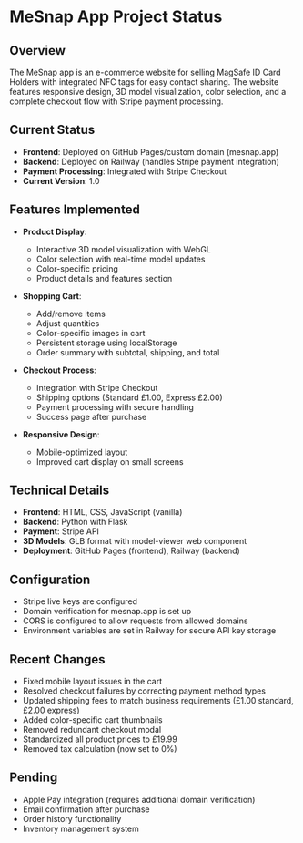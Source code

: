 # MeSnap App Project Status

## Overview
The MeSnap app is an e-commerce website for selling MagSafe ID Card Holders with integrated NFC tags for easy contact sharing. The website features responsive design, 3D model visualization, color selection, and a complete checkout flow with Stripe payment processing.

## Current Status
- **Frontend**: Deployed on GitHub Pages/custom domain (mesnap.app)
- **Backend**: Deployed on Railway (handles Stripe payment integration)
- **Payment Processing**: Integrated with Stripe Checkout
- **Current Version**: 1.0

## Features Implemented
- **Product Display**:
  - Interactive 3D model visualization with WebGL
  - Color selection with real-time model updates
  - Color-specific pricing
  - Product details and features section

- **Shopping Cart**:
  - Add/remove items
  - Adjust quantities
  - Color-specific images in cart
  - Persistent storage using localStorage
  - Order summary with subtotal, shipping, and total

- **Checkout Process**:
  - Integration with Stripe Checkout
  - Shipping options (Standard £1.00, Express £2.00)
  - Payment processing with secure handling
  - Success page after purchase

- **Responsive Design**:
  - Mobile-optimized layout
  - Improved cart display on small screens

## Technical Details
- **Frontend**: HTML, CSS, JavaScript (vanilla)
- **Backend**: Python with Flask
- **Payment**: Stripe API
- **3D Models**: GLB format with model-viewer web component
- **Deployment**: GitHub Pages (frontend), Railway (backend)

## Configuration
- Stripe live keys are configured
- Domain verification for mesnap.app is set up
- CORS is configured to allow requests from allowed domains
- Environment variables are set in Railway for secure API key storage

## Recent Changes
- Fixed mobile layout issues in the cart
- Resolved checkout failures by correcting payment method types
- Updated shipping fees to match business requirements (£1.00 standard, £2.00 express)
- Added color-specific cart thumbnails 
- Removed redundant checkout modal
- Standardized all product prices to £19.99
- Removed tax calculation (now set to 0%)

## Pending
- Apple Pay integration (requires additional domain verification)
- Email confirmation after purchase
- Order history functionality
- Inventory management system
